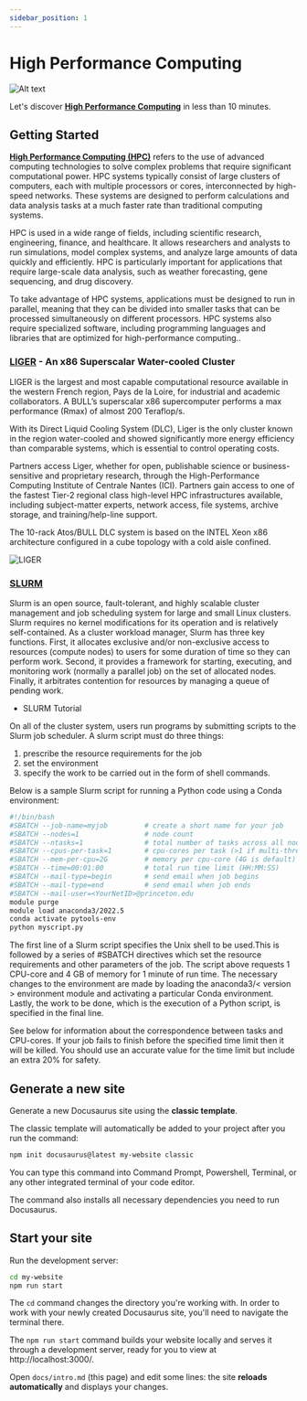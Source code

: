 ```yaml
---
sidebar_position: 1
---
```


# High Performance Computing

![Alt text](https://th.bing.com/th/id/R.6591ac6c8fe44efb1f8e11fe48a5b32f?rik=%2bJFy77czuxle3Q&riu=http%3a%2f%2fwww.marktechpost.com%2fwp-content%2fuploads%2f2022%2f08%2f1026-scaled.jpg&ehk=qx%2fwGfi5WUioI41wbgCpxmnkpRMEZbTRA3VSkSdfky8%3d&risl=&pid=ImgRaw&r=0)

Let's discover **[High Performance Computing](https://en.wikipedia.org/wiki/High-performance_computing)** in less than 10 minutes.
## Getting Started

**[High Performance Computing (HPC)](https://en.wikipedia.org/wiki/High-performance_computing)** refers to the use of advanced computing technologies to solve complex problems that require significant computational power. HPC systems typically consist of large clusters of computers, each with multiple processors or cores, interconnected by high-speed networks. These systems are designed to perform calculations and data analysis tasks at a much faster rate than traditional computing systems.

HPC is used in a wide range of fields, including scientific research, engineering, finance, and healthcare. It allows researchers and analysts to run simulations, model complex systems, and analyze large amounts of data quickly and efficiently. HPC is particularly important for applications that require large-scale data analysis, such as weather forecasting, gene sequencing, and drug discovery.

To take advantage of HPC systems, applications must be designed to run in parallel, meaning that they can be divided into smaller tasks that can be processed simultaneously on different processors. HPC systems also require specialized software, including programming languages and libraries that are optimized for high-performance computing..

### [LIGER](https://supercomputing.ec-nantes.fr/liger) - An x86 Superscalar Water-cooled Cluster

LIGER is the largest and most capable computational resource available in the western French region, Pays de la Loire, for industrial and academic collaborators. A BULL’s superscalar x86 supercomputer performs a max performance (Rmax) of almost 200 Teraflop/s.

With its Direct Liquid Cooling System (DLC), Liger is the only cluster known in the region water-cooled and showed significantly more energy efficiency than comparable systems, which is essential to control operating costs.

Partners access Liger, whether for open, publishable science or business-sensitive and proprietary research, through the High-Performance Computing Institute of Centrale Nantes (ICI). Partners gain access to one of the fastest Tier-2 regional class high-level HPC infrastructures available, including subject-matter experts, network access, file systems, archive storage, and training/help-line support.

The 10-rack Atos/BULL DLC system is based on the INTEL Xeon x86 architecture configured in a cube topology with a cold aisle confined.

![LIGER](https://supercomputing.ec-nantes.fr/wp-content/uploads/2017/12/IMG_6830-1024x683.jpg)


### [SLURM](https://slurm.schedmd.com/documentation.html) 
Slurm is an open source, fault-tolerant, and highly scalable cluster management and job scheduling system for large and small Linux clusters. Slurm requires no kernel modifications for its operation and is relatively self-contained. As a cluster workload manager, Slurm has three key functions. First, it allocates exclusive and/or non-exclusive access to resources (compute nodes) to users for some duration of time so they can perform work. Second, it provides a framework for starting, executing, and monitoring work (normally a parallel job) on the set of allocated nodes. Finally, it arbitrates contention for resources by managing a queue of pending work.

  - SLURM Tutorial

  On all of the cluster system, users run programs by submitting scripts to the Slurm job scheduler. A slurm script must do three things:
  1. prescribe the resource requirements for the job
  2. set the environment
  3. specify the work to be carried out in the form of shell commands.

  Below is a sample Slurm script for running a Python code using a Conda environment:

```bash
#!/bin/bash
#SBATCH --job-name=myjob         # create a short name for your job
#SBATCH --nodes=1                # node count
#SBATCH --ntasks=1               # total number of tasks across all nodes
#SBATCH --cpus-per-task=1        # cpu-cores per task (>1 if multi-threaded tasks)
#SBATCH --mem-per-cpu=2G         # memory per cpu-core (4G is default)
#SBATCH --time=00:01:00          # total run time limit (HH:MM:SS)
#SBATCH --mail-type=begin        # send email when job begins
#SBATCH --mail-type=end          # send email when job ends
#SBATCH --mail-user=<YourNetID>@princeton.edu
module purge
module load anaconda3/2022.5
conda activate pytools-env
python myscript.py
```
The first line of a Slurm script specifies the Unix shell to be used.This is followed by a series of #SBATCH directives which set the resource requirements and other parameters of the job. The script above requests 1 CPU-core and 4 GB of memory for 1 minute of run time. The necessary changes to the environment are made by loading the anaconda3/< version > environment module and activating a particular Conda environment. Lastly, the work to be done, which is the execution of a Python script, is specified in the final line.

See below for information about the correspondence between tasks and CPU-cores. If your job fails to finish before the specified time limit then it will be killed. You should use an accurate value for the time limit but include an extra 20% for safety. 


## Generate a new site

Generate a new Docusaurus site using the **classic template**.

The classic template will automatically be added to your project after you run the command:

```bash
npm init docusaurus@latest my-website classic
```

You can type this command into Command Prompt, Powershell, Terminal, or any other integrated terminal of your code editor.

The command also installs all necessary dependencies you need to run Docusaurus.

## Start your site

Run the development server:

```bash
cd my-website
npm run start
```

The `cd` command changes the directory you're working with. In order to work with your newly created Docusaurus site, you'll need to navigate the terminal there.

The `npm run start` command builds your website locally and serves it through a development server, ready for you to view at http://localhost:3000/.

Open `docs/intro.md` (this page) and edit some lines: the site **reloads automatically** and displays your changes.
